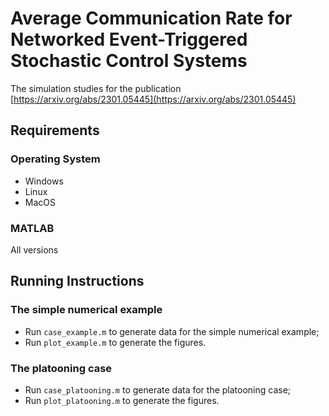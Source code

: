 # Average Communication Rate for Networked Event-Triggered Stochastic Control Systems

The simulation studies for the publication [https://arxiv.org/abs/2301.05445](https://arxiv.org/abs/2301.05445)

## Requirements

### Operating System

- Windows
- Linux
- MacOS

### MATLAB

All versions

## Running Instructions

### The simple numerical example

- Run `case_example.m` to generate data for the simple numerical example;
- Run `plot_example.m` to generate the figures.

### The platooning case

- Run `case_platooning.m` to generate data for the platooning case;
- Run `plot_platooning.m` to generate the figures.

